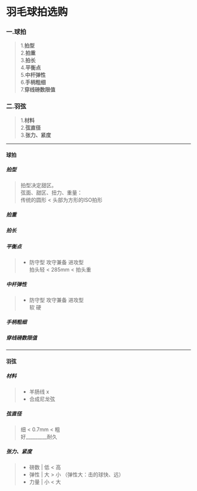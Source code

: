 # 羽毛球拍选购

### 一.球拍
>1.__拍型__  
>2.__拍重__  
>3.__拍长__  
>4.__平衡点__  
>5.__中杆弹性__  
>6.__手柄粗细__  
>7.__穿线磅数限值__  
### 二.羽弦
>1.__材料__  
>2.__弦直径__  
>3.__张力、紧度__  

* * *
#### 球拍  
##### 拍型
> 拍型决定甜区。  
> 弦面、甜区、扭力、重量：  
> 传统的圆形 < 头部为方形的ISO拍形    

##### 拍重
##### 拍长
##### 平衡点
> * 防守型  攻守兼备  进攻型  
>   拍头轻 < 285mm < 拍头重  

##### 中杆弹性
> * 防守型  攻守兼备  进攻型  
>     软               硬  

##### 手柄粗细
##### 穿线磅数限值

* * *
#### 羽弦
##### 材料
> * 羊肠线  x
> * 合成尼龙弦  

##### 弦直径
> 细 < 0.7mm < 粗  
> 好_________耐久  

##### 张力、紧度
> * 磅数 | 低 < 高  
> * 弹性 | 大 > 小  （弹性大：击的球快、远）
> * 力量 | 小 < 大
